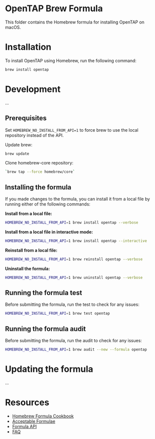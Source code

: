 # OpenTAP Brew Formula
This folder contains the Homebrew formula for installing OpenTAP on macOS.

# Installation
To install OpenTAP using Homebrew, run the following command:
```bash
brew install opentap
```

# Development
...

## Prerequisites
Set `HOMEBREW_NO_INSTALL_FROM_API=1` to force brew to use the local repository instead of the API.

Update brew:
```bash
brew update
```

Clone homebrew-core repository:
```bash
`brew tap --force homebrew/core`
```

## Installing the formula
If you made changes to the formula, you can install it from a local file by running either of the following commands:

**Install from a local file:**
```bash
HOMEBREW_NO_INSTALL_FROM_API=1 brew install opentap --verbose
```

**Install from a local file in interactive mode:**
```bash
HOMEBREW_NO_INSTALL_FROM_API=1 brew install opentap --interactive
```

**Reinstall from a local file:**
```bash
HOMEBREW_NO_INSTALL_FROM_API=1 brew reinstall opentap --verbose
```

**Uninstall the formula:**
```bash
HOMEBREW_NO_INSTALL_FROM_API=1 brew uninstall opentap --verbose
```

## Running the formula test
Before submitting the formula, run the test to check for any issues:
```bash
HOMEBREW_NO_INSTALL_FROM_API=1 brew test opentap
```

## Running the formula audit
Before submitting the formula, run the audit to check for any issues:
```bash
HOMEBREW_NO_INSTALL_FROM_API=1 brew audit --new --formula opentap
```

# Updating the formula
...





# Resources
- [Homebrew Formula Cookbook](https://docs.brew.sh/Formula-Cookbook)
- [Acceptable Formulae](https://docs.brew.sh/Acceptable-Formulae)
- [Formula API](https://rubydoc.brew.sh/Formula.html)
- [FAQ](https://docs.brew.sh/FAQ)
